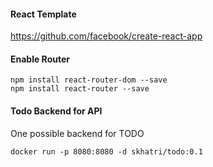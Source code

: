 #### React Template

https://github.com/facebook/create-react-app

#### Enable Router

```
npm install react-router-dom --save
npm install react-router --save
```

#### Todo Backend for API

One possible backend for TODO

```
docker run -p 8080:8080 -d skhatri/todo:0.1
```
